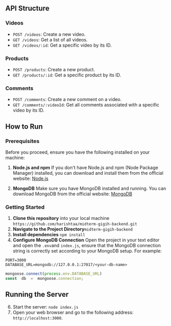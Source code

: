 
## API Structure

### Videos

- `POST /videos`: Create a new video.
- `GET /videos`: Get a list of all videos.
- `GET /videos/:id`: Get a specific video by its ID.

### Products

- `POST /products`: Create a new product.
- `GET /products/:id`: Get a specific product by its ID.

### Comments

- `POST /comments`: Create a new comment on a video.
- `GET /comments/:videoId`: Get all comments associated with a specific video by its ID.


## How to Run
### Prerequisites

Before you proceed, ensure you have the following installed on your machine:

1.  **Node.js and npm**
    If you don't have Node.js and npm (Node Package Manager) installed, you can download and install them from the official website: [Node.js](https://nodejs.org/)
    
2.  **MongoDB**
    Make sure you have MongoDB installed and running. You can download MongoDB from the official website: [MongoDB](https://www.mongodb.com/)
    
### Getting Started

1. **Clone this repository** into your local machine `https://github.com/harishtaa/midterm-gigih-backend.git`
2. **Navigate to the Project Directory**`midterm-gigih-backend` 
3. **Install dependencies** `npm install`
4. **Configure MongoDB Connection** 
Open the project in your text editor and open the `.env`and `index.js`, ensure that the MongoDB connection string is correctly set according to your MongoDB setup. For example:
```.env
PORT=3000
DATABASE_URL=mongodb://127.0.0.1:27017/<your-db-name>
``` 
```javascript I'm A tab 
mongoose.connect(process.env.DATABASE_URL)
const  db  =  mongoose.connection;
 ```

## Running the Server
6. Start the server: `node index.js`
7. Open your web browser and go to the following address: `http://localhost:3000`.



